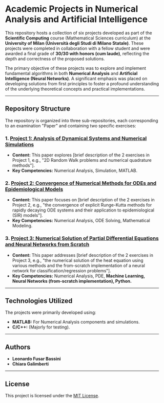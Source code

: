 # Academic Projects in Numerical Analysis and Artificial Intelligence

This repository hosts a collection of six projects developed as part of the **Scientific Computing** course (Mathematical Sciences curriculum) at the **University of Milan (Università degli Studi di Milano Statale)**. These projects were completed in collaboration with a fellow student and were awarded a final grade of **30/30 with honors (cum laude)**, reflecting the depth and correctness of the proposed solutions.

The primary objective of these projects was to explore and implement fundamental algorithms in both **Numerical Analysis** and **Artificial Intelligence (Neural Networks)**. A significant emphasis was placed on developing solutions from first principles to foster a profound understanding of the underlying theoretical concepts and practical implementations.

---

## Repository Structure

The repository is organized into three sub-repositories, each corresponding to an examination "Paper" and containing two specific exercises:

### 1. [Project 1: Analysis of Dynamical Systems and Numerical Simulations](link-to-subrepo-project1)
* **Content:** This paper explores [brief description of the 2 exercises in Project 1, e.g., "2D Random Walk problems and numerical quadrature methods"].
* **Key Competencies:** Numerical Analysis, Simulation, MATLAB.

### 2. [Project 2: Convergence of Numerical Methods for ODEs and Epidemiological Models](link-to-subrepo-project2)
* **Content:** This paper focuses on [brief description of the 2 exercises in Project 2, e.g., "the convergence of explicit Runge-Kutta methods for rapidly decaying ODE systems and their application to epidemiological (SIR) models"].
* **Key Competencies:** Numerical Analysis, ODE Solving, Mathematical Modeling.

### 3. [Project 3: Numerical Solution of Partial Differential Equations and Neural Networks from Scratch](link-to-subrepo-project3)
* **Content:** This paper addresses [brief description of the 2 exercises in Project 3, e.g., "the numerical solution of the heat equation using various methods and the from-scratch implementation of a neural network for classification/regression problems"].
* **Key Competencies:** Numerical Analysis, PDE, **Machine Learning, Neural Networks (from-scratch implementation), Python.**

---

## Technologies Utilized

The projects were primarily developed using:
* **MATLAB:** For Numerical Analysis components and simulations.
* **C/C++:** (Majorly for testing).

---


## Authors

* **Leonardo Fusar Bassini** 
* **Chiara Galimberti**

---

## License

This project is licensed under the [MIT License](https://opensource.org/licenses/MIT).
